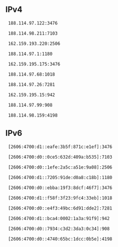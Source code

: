## IPv4
```
 188.114.97.122:3476
```
```
 188.114.98.211:7103
```
```
 162.159.193.220:2506
```
```
 188.114.97.1:1180
```
```
 162.159.195.175:3476
```
```
 188.114.97.68:1018
```
```
 188.114.97.26:7281
```
```
 162.159.195.15:942
```
```
 188.114.97.99:908
```
```
 188.114.98.159:4198
```

## IPv6
```
 [2606:4700:d1::eafe:3b5f:871c:e1ef]:3476
```
```
 [2606:4700:d0::0ce5:632d:409a:b535]:7103
```
```
 [2606:4700:d0::1efe:2a5c:a51e:9a08]:2506
```
```
 [2606:4700:d1::7205:91de:d0a8:c18b]:1180
```
```
 [2606:4700:d0::ebba:19f3:8dcf:46f7]:3476
```
```
 [2606:4700:d1::f58f:3f23:9fc4:33eb]:1018
```
```
 [2606:4700:d0::e4f3:49bc:6d91:dde2]:7281
```
```
 [2606:4700:d1::bca4:0002:1a3a:91f9]:942
```
```
 [2606:4700:d0::7934:c3d2:3da3:0c34]:908
```
```
 [2606:4700:d0::4740:65bc:1dcc:0b5e]:4198
```
